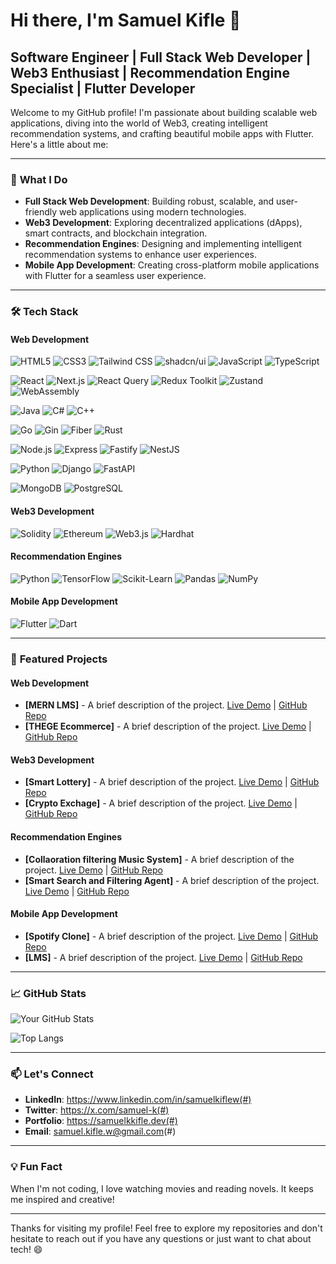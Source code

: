 # Hi there, I'm Samuel Kifle 👋

## Software Engineer | Full Stack Web Developer | Web3 Enthusiast | Recommendation Engine Specialist | Flutter Developer

Welcome to my GitHub profile! I'm passionate about building scalable web applications, diving into the world of Web3, creating intelligent recommendation systems, and crafting beautiful mobile apps with Flutter. Here's a little about me:

---

### 🚀 **What I Do**

- **Full Stack Web Development**: Building robust, scalable, and user-friendly web applications using modern technologies.
- **Web3 Development**: Exploring decentralized applications (dApps), smart contracts, and blockchain integration.
- **Recommendation Engines**: Designing and implementing intelligent recommendation systems to enhance user experiences.
- **Mobile App Development**: Creating cross-platform mobile applications with Flutter for a seamless user experience.

---

### 🛠️ **Tech Stack**

#### **Web Development**
![HTML5](https://img.shields.io/badge/-HTML5-E34F26?style=for-the-badge&logo=html5&logoColor=white)
![CSS3](https://img.shields.io/badge/-CSS3-1572B6?style=for-the-badge&logo=css3&logoColor=white)
![Tailwind CSS](https://img.shields.io/badge/-Tailwind_CSS-06B6D4?style=for-the-badge&logo=tailwind-css&logoColor=white)
![shadcn/ui](https://img.shields.io/badge/-shadcn/ui-000000?style=for-the-badge&logo=react&logoColor=white)
![JavaScript](https://img.shields.io/badge/-JavaScript-F7DF1E?style=for-the-badge&logo=javascript&logoColor=black)
![TypeScript](https://img.shields.io/badge/-TypeScript-3178C6?style=for-the-badge&logo=typescript&logoColor=white)

![React](https://img.shields.io/badge/-React-61DAFB?style=for-the-badge&logo=react&logoColor=black)
![Next.js](https://img.shields.io/badge/-Next.js-000000?style=for-the-badge&logo=next.js&logoColor=white)
![React Query](https://img.shields.io/badge/-React_Query-FF4154?style=for-the-badge&logo=react-query&logoColor=white)
![Redux Toolkit](https://img.shields.io/badge/-Redux%20Toolkit-764ABC?style=for-the-badge&logo=redux&logoColor=white)
![Zustand](https://img.shields.io/badge/-Zustand-61DAFB?style=for-the-badge&logo=react&logoColor=white)
![WebAssembly](https://img.shields.io/badge/-WebAssembly-1B2430?style=for-the-badge&logo=webassembly&logoColor=white)

![Java](https://img.shields.io/badge/-Java-007396?style=for-the-badge&logo=java&logoColor=white)
![C#](https://img.shields.io/badge/-C%23-239120?style=for-the-badge&logo=c-sharp&logoColor=white)
![C++](https://img.shields.io/badge/-C++-00599C?style=for-the-badge&logo=c%2B%2B&logoColor=white)

![Go](https://img.shields.io/badge/-Go-00ADD8?style=for-the-badge&logo=go&logoColor=white)
![Gin](https://img.shields.io/badge/-Gin-00ADD8?style=for-the-badge&logo=go&logoColor=white)
![Fiber](https://img.shields.io/badge/-Fiber-00ADD8?style=for-the-badge&logo=go&logoColor=white)
![Rust](https://img.shields.io/badge/-Rust-000000?style=for-the-badge&logo=rust&logoColor=white)

![Node.js](https://img.shields.io/badge/-Node.js-339933?style=for-the-badge&logo=node.js&logoColor=white)
![Express](https://img.shields.io/badge/-Express-000000?style=for-the-badge&logo=express&logoColor=white)
![Fastify](https://img.shields.io/badge/-Fastify-000000?style=for-the-badge&logo=fastify&logoColor=white)
![NestJS](https://img.shields.io/badge/-NestJS-E0234E?style=for-the-badge&logo=nestjs&logoColor=white)

![Python](https://img.shields.io/badge/-Python-3776AB?style=for-the-badge&logo=python&logoColor=white)
![Django](https://img.shields.io/badge/-Django-092E20?style=for-the-badge&logo=django&logoColor=white)
![FastAPI](https://img.shields.io/badge/-FastAPI-009688?style=for-the-badge&logo=fastapi&logoColor=white)


![MongoDB](https://img.shields.io/badge/-MongoDB-47A248?style=for-the-badge&logo=mongodb&logoColor=white)
![PostgreSQL](https://img.shields.io/badge/-PostgreSQL-336791?style=for-the-badge&logo=postgresql&logoColor=white)

#### **Web3 Development**
![Solidity](https://img.shields.io/badge/-Solidity-363636?style=flat-square&logo=solidity&logoColor=white)
![Ethereum](https://img.shields.io/badge/-Ethereum-3C3C3D?style=flat-square&logo=ethereum&logoColor=white)
![Web3.js](https://img.shields.io/badge/-Web3.js-F16822?style=flat-square&logo=web3.js&logoColor=white)
![Hardhat](https://img.shields.io/badge/-Hardhat-FFF100?style=flat-square&logo=hardhat&logoColor=black)

#### **Recommendation Engines**
![Python](https://img.shields.io/badge/-Python-3776AB?style=flat-square&logo=python&logoColor=white)
![TensorFlow](https://img.shields.io/badge/-TensorFlow-FF6F00?style=flat-square&logo=tensorflow&logoColor=white)
![Scikit-Learn](https://img.shields.io/badge/-Scikit_Learn-F7931E?style=flat-square&logo=scikit-learn&logoColor=white)
![Pandas](https://img.shields.io/badge/-Pandas-150458?style=flat-square&logo=pandas&logoColor=white)
![NumPy](https://img.shields.io/badge/-NumPy-013243?style=flat-square&logo=numpy&logoColor=white)

#### **Mobile App Development**
![Flutter](https://img.shields.io/badge/-Flutter-02569B?style=flat-square&logo=flutter&logoColor=white)
![Dart](https://img.shields.io/badge/-Dart-0175C2?style=flat-square&logo=dart&logoColor=white)

---

### 🌟 **Featured Projects**

#### **Web Development**
- **[MERN LMS]** - A brief description of the project. [Live Demo](#) | [GitHub Repo](#)
- **[THEGE Ecommerce]** - A brief description of the project. [Live Demo](#) | [GitHub Repo](#)

#### **Web3 Development**
- **[Smart Lottery]** - A brief description of the project. [Live Demo](#) | [GitHub Repo](#)
- **[Crypto Exchage]** - A brief description of the project. [Live Demo](#) | [GitHub Repo](#)

#### **Recommendation Engines**
- **[Collaoration filtering Music System]** - A brief description of the project. [Live Demo](#) | [GitHub Repo](#)
- **[Smart Search and Filtering Agent]** - A brief description of the project. [Live Demo](#) | [GitHub Repo](#)

#### **Mobile App Development**
- **[Spotify Clone]** - A brief description of the project. [Live Demo](#) | [GitHub Repo](#)
- **[LMS]** - A brief description of the project. [Live Demo](#) | [GitHub Repo](#)

---

### 📈 **GitHub Stats**

![Your GitHub Stats](https://github-readme-stats.vercel.app/api?username=yourusername&show_icons=true&theme=radical)

![Top Langs](https://github-readme-stats.vercel.app/api/top-langs/?username=yourusername&layout=compact&theme=radical)

---

### 📫 **Let's Connect**

- **LinkedIn**: https://www.linkedin.com/in/samuelkiflew(#)
- **Twitter**: https://x.com/samuel-k(#)
- **Portfolio**: https://samuelkkifle.dev(#)
- **Email**: samuel.kifle.w@gmail.com(#)

---

### 💡 **Fun Fact**

When I'm not coding, I love watching movies and reading novels. It keeps me inspired and creative!

---

Thanks for visiting my profile! Feel free to explore my repositories and don't hesitate to reach out if you have any questions or just want to chat about tech! 😄
